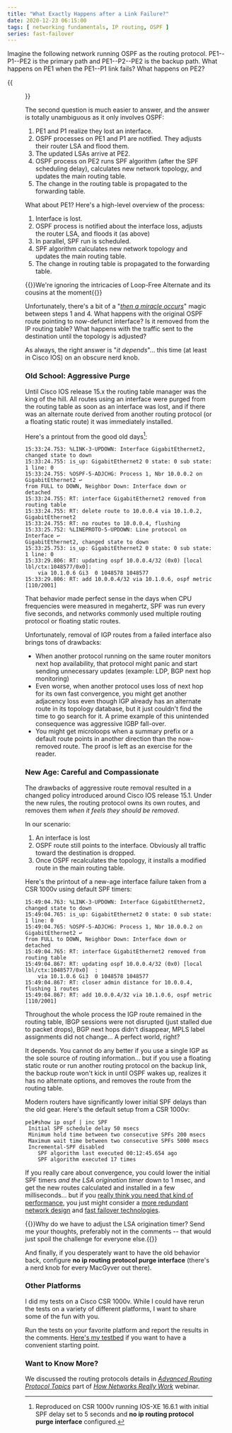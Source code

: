 ```yaml
---
title: "What Exactly Happens after a Link Failure?"
date: 2020-12-23 06:15:00
tags: [ networking fundamentals, IP routing, OSPF ]
series: fast-failover
---
```

Imagine the following network running OSPF as the routing protocol. PE1--P1--PE2 is the primary path and PE1--P2--PE2 is the backup path. What happens on PE1 when the PE1--P1 link fails? What happens on PE2?

{{<figure src="/2020/12/igp-failover-topology.png" caption="Sample 4-router network with a primary and a backup path">}}

The second question is much easier to answer, and the answer is totally unambiguous as it only involves OSPF:
<!--more-->
1. PE1 and P1 realize they lost an interface.
2. OSPF processes on PE1 and P1 are notified. They adjusts their router LSA and flood them.
3. The updated LSAs arrive at PE2.
4. OSPF process on PE2 runs SPF algorithm (after the SPF scheduling delay), calculates new network topology, and updates the main routing table.
5. The change in the routing table is propagated to the forwarding table.

What about PE1? Here's a high-level overview of the process:

1. Interface is lost.
2. OSPF process is notified about the interface loss, adjusts the router LSA, and floods it (as above)
3. In parallel, SPF run is scheduled. 
4. SPF algorithm calculates new network topology and updates the main routing table.
5. The change in routing table is propagated to the forwarding table.

{{<note>}}We're ignoring the intricacies of Loop-Free Alternate and its cousins at the moment{{</note>}}

Unfortunately, there's a bit of a "*[then a miracle occurs](http://www.sciencecartoonsplus.com/gallery/math/math07.gif)*" magic between steps 1 and 4. What happens with the original OSPF route pointing to now-defunct interface? Is it removed from the IP routing table? What happens with the traffic sent to the destination until the topology is adjusted?

As always, the right answer is "_it depends_"... this time (at least in Cisco IOS) on an obscure nerd knob.

### Old School: Aggressive Purge

Until Cisco IOS release 15.x the routing table manager was the king of the hill. All routes using an interface were purged from the routing table as soon as an interface was lost, and if there was an alternate route derived from another routing protocol (or a floating static route) it was immediately installed.

Here's a printout from the good old days[^1]:

```
15:33:24.753: %LINK-3-UPDOWN: Interface GigabitEthernet2, changed state to down
15:33:24.755: is_up: GigabitEthernet2 0 state: 0 sub state: 1 line: 0
15:33:24.755: %OSPF-5-ADJCHG: Process 1, Nbr 10.0.0.2 on GigabitEthernet2 ↩
from FULL to DOWN, Neighbor Down: Interface down or detached
15:33:24.755: RT: interface GigabitEthernet2 removed from routing table
15:33:24.755: RT: delete route to 10.0.0.4 via 10.1.0.2, GigabitEthernet2
15:33:24.755: RT: no routes to 10.0.0.4, flushing
15:33:25.752: %LINEPROTO-5-UPDOWN: Line protocol on Interface ↩
GigabitEthernet2, changed state to down
15:33:25.753: is_up: GigabitEthernet2 0 state: 0 sub state: 1 line: 0
15:33:29.806: RT: updating ospf 10.0.0.4/32 (0x0) [local lbl/ctx:1048577/0x0]:
    via 10.1.0.6 Gi3  0 1048578 1048577
15:33:29.806: RT: add 10.0.0.4/32 via 10.1.0.6, ospf metric [110/2001]
```

That behavior made perfect sense in the days when CPU frequencies were measured in megahertz, SPF was run every five seconds, and networks commonly used multiple routing protocol or floating static routes.

Unfortunately, removal of IGP routes from a failed interface also brings tons of drawbacks:

* When another protocol running on the same router monitors next hop availability, that protocol might panic and start sending unnecessary updates (example: LDP, BGP next hop monitoring)
* Even worse, when another protocol uses loss of next hop for its own fast convergence, you might get another adjacency loss even though IGP already has an alternate route in its topology database, but it just couldn't find the time to go search for it. A prime example of this unintended consequence was aggressive IGBP fall-over.
* You might get microloops when a summary prefix or a default route points in another direction than the now-removed route. The proof is left as an exercise for the reader.

### New Age: Careful and Compassionate

The drawbacks of aggressive route removal resulted in a changed policy introduced around Cisco IOS release 15.1. Under the new rules, the routing protocol owns its own routes, and removes them *when it feels they should be removed*.

In our scenario:

1. An interface is lost
2. OSPF route still points to the interface. Obviously all traffic toward the destination is dropped.
3. Once OSPF recalculates the topology, it installs a modified route in the main routing table.

Here's the printout of a new-age interface failure taken from a CSR 1000v using default SPF timers:

```
15:49:04.763: %LINK-3-UPDOWN: Interface GigabitEthernet2, changed state to down
15:49:04.765: is_up: GigabitEthernet2 0 state: 0 sub state: 1 line: 0
15:49:04.765: %OSPF-5-ADJCHG: Process 1, Nbr 10.0.0.2 on GigabitEthernet2 ↩
from FULL to DOWN, Neighbor Down: Interface down or detached
15:49:04.765: RT: interface GigabitEthernet2 removed from routing table
15:49:04.867: RT: updating ospf 10.0.0.4/32 (0x0) [local lbl/ctx:1048577/0x0]  :
    via 10.1.0.6 Gi3  0 1048578 1048577
15:49:04.867: RT: closer admin distance for 10.0.0.4, flushing 1 routes
15:49:04.867: RT: add 10.0.0.4/32 via 10.1.0.6, ospf metric [110/2001]
```

Throughout the whole process the IGP route remained in the routing table, IBGP sessions were not disrupted (just stalled due to packet drops), BGP next hops didn't disappear, MPLS label assignments did not change... A perfect world, right?

It depends. You cannot do any better if you use a single IGP as the sole source of routing information... but if you use a floating static route or run another routing protocol on the backup link, the backup route won't kick in until OSPF wakes up, realizes it has no alternate options, and removes the route from the routing table.

Modern routers have significantly lower initial SPF delays than the old gear. Here's the default setup from a CSR 1000v:

```
pe1#show ip ospf | inc SPF
 Initial SPF schedule delay 50 msecs
 Minimum hold time between two consecutive SPFs 200 msecs
 Maximum wait time between two consecutive SPFs 5000 msecs
 Incremental-SPF disabled
	SPF algorithm last executed 00:12:45.654 ago
	SPF algorithm executed 17 times
```

If you really care about convergence, you could lower the initial SPF timers *and the LSA origination timer* down to 1 msec, and get the new routes calculated and installed in a few milliseconds... but if you [really think you need that kind of performance](https://blog.ipspace.net/2020/11/fast-failover-challenge.html), you just might consider a [more redundant network design](https://blog.ipspace.net/2020/11/fast-failover-topologies.html) and [fast failover technologies](https://blog.ipspace.net/2020/12/fast-failover-techniques.html).

{{<note>}}Why do we have to adjust the LSA origination timer? Send me your thoughts, preferably not in the comments -- that would just spoil the challenge for everyone else.{{</note>}}

And finally, if you desperately want to have the old behavior back, configure **‌no ip routing protocol purge interface** (there's a nerd knob for every MacGyver out there).

### Other Platforms

I did my tests on a Cisco CSR 1000v. While I could have rerun the tests on a variety of different platforms, I want to share some of the fun with you. 

Run the tests on your favorite platform and report the results in the comments. [Here's my testbed](https://github.com/ipspace/netsim-examples/tree/master/routing/failover) if you want to have a convenient starting point.

### Want to Know More?

We discussed the routing protocols details in *[Advanced Routing Protocol Topics](https://my.ipspace.net/bin/list?id=Net101#ADV_ROUTING)* part of *[How Networks Really Work](https://www.ipspace.net/How_Networks_Really_Work)* webinar.

[^1]: Reproduced on CSR 1000v running IOS-XE 16.6.1 with initial SPF delay set to 5 seconds and **‌no ip routing protocol purge interface** configured.

